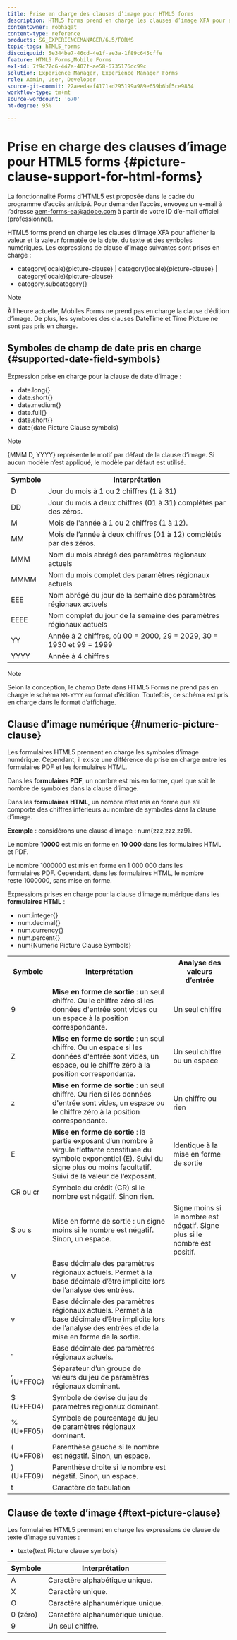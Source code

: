 ```yaml
---
title: Prise en charge des clauses d’image pour HTML5 forms
description: HTML5 forms prend en charge les clauses d’image XFA pour afficher la valeur et la valeur formatée de la date, du texte et des synboles numériques.
contentOwner: robhagat
content-type: reference
products: SG_EXPERIENCEMANAGER/6.5/FORMS
topic-tags: hTML5_forms
discoiquuid: 5e344be7-46cd-4e1f-ae3a-1f89c645cffe
feature: HTML5 Forms,Mobile Forms
exl-id: 7f9c77c6-447a-407f-ae58-6735176dc99c
solution: Experience Manager, Experience Manager Forms
role: Admin, User, Developer
source-git-commit: 22aeedaaf4171ad295199a989e659b6bf5ce9834
workflow-type: tm+mt
source-wordcount: '670'
ht-degree: 95%

---
```


# Prise en charge des clauses d’image pour HTML5 forms {#picture-clause-support-for-html-forms}

<span class="preview"> La fonctionnalité Forms d’HTML5 est proposée dans le cadre du programme d’accès anticipé. Pour demander l’accès, envoyez un e-mail à l’adresse aem-forms-ea@adobe.com à partir de votre ID d’e-mail officiel (professionnel).
</span>

HTML5 forms prend en charge les clauses d’image XFA pour afficher la valeur et la valeur formatée de la date, du texte et des synboles numériques. Les expressions de clause d’image suivantes sont prises en charge :

* category(locale){picture-clause} | category(locale){picture-clause} | category(locale){picture-clause}
* category.subcategory{}

>[!NOTE]
>
>À l’heure actuelle, Mobiles Forms ne prend pas en charge la clause d’édition d’image. De plus, les symboles des clauses DateTime et Time Picture ne sont pas pris en charge.

## Symboles de champ de date pris en charge {#supported-date-field-symbols}

Expression prise en charge pour la clause de date d’image :

* date.long{}
* date.short{}
* date.medium{}
* date.full{}
* date.short{}
* date{date Picture Clause symbols}

>[!NOTE]
>
>{MMM D, YYYY} représente le motif par défaut de la clause d’image. Si aucun modèle n’est appliqué, le modèle par défaut est utilisé.

<table>
 <tbody>
  <tr>
   <th><strong>Symbole</strong></th>
   <th>Interprétation</th>
  </tr>
  <tr>
   <td>D</td>
   <td>Jour du mois à 1 ou 2 chiffres (1 à 31)</td>
  </tr>
  <tr>
   <td>DD</td>
   <td>Jour du mois à deux chiffres (01 à 31) complétés par des zéros.<br /> </td>
  </tr>
  <tr>
   <td>M</td>
   <td>Mois de l'année à 1 ou 2 chiffres (1 à 12).<br /> </td>
  </tr>
  <tr>
   <td>MM</td>
   <td>Mois de l’année à deux chiffres (01 à 12) complétés par des zéros.<br /> </td>
  </tr>
  <tr>
   <td>MMM</td>
   <td>Nom du mois abrégé des paramètres régionaux actuels<br /> </td>
  </tr>
  <tr>
   <td>MMMM</td>
   <td>Nom du mois complet des paramètres régionaux actuels<br /> </td>
  </tr>
  <tr>
   <td>EEE</td>
   <td>Nom abrégé du jour de la semaine des paramètres régionaux actuels<br /> </td>
  </tr>
  <tr>
   <td>EEEE</td>
   <td>Nom complet du jour de la semaine des paramètres régionaux actuels<br /> </td>
  </tr>
  <tr>
   <td>YY</td>
   <td>Année à 2 chiffres, où 00 = 2000, 29 = 2029, 30 = 1930 et 99 = 1999<br /> </td>
  </tr>
  <tr>
   <td>YYYY</td>
   <td>Année à 4 chiffres<br /> </td>
  </tr>
 </tbody>
</table>

>[!NOTE]
>
> Selon la conception, le champ Date dans HTML5 Forms ne prend pas en charge le schéma `MM-YYYY` au format d’édition. Toutefois, ce schéma est pris en charge dans le format d’affichage.

## Clause d’image numérique {#numeric-picture-clause}

Les formulaires HTML5 prennent en charge les symboles d’image numérique. Cependant, il existe une différence de prise en charge entre les formulaires PDF et les formulaires HTML.

Dans les **formulaires PDF**, un nombre est mis en forme, quel que soit le nombre de symboles dans la clause d’image.

Dans les **formulaires HTML**, un nombre n’est mis en forme que s’il comporte des chiffres inférieurs au nombre de symboles dans la clause d’image.

**Exemple** : considérons une clause d’image : num{zzz,zzz,zz9}.

Le nombre **10000** est mis en forme en **10 000** dans les formulaires HTML et PDF.

Le nombre 1000000 est mis en forme en 1 000 000 dans les formulaires PDF. Cependant, dans les formulaires HTML, le nombre reste 1000000, sans mise en forme.

Expressions prises en charge pour la clause d’image numérique dans les **formulaires HTML** :

* num.integer{}
* num.decimal{}
* num.currency{}
* num.percent{}
* num{Numeric Picture Clause Symbols}

<table>
 <tbody>
  <tr>
   <th><strong>Symbole</strong></th>
   <th><strong>Interprétation</strong></th>
   <th>Analyse des valeurs d’entrée</th>
  </tr>
  <tr>
   <td>9</td>
   <td><strong>Mise en forme de sortie</strong> : un seul chiffre. Ou le chiffre zéro si les données d'entrée sont vides ou un espace à la position correspondante.<br /> </td>
   <td>Un seul chiffre</td>
  </tr>
  <tr>
   <td>Z</td>
   <td><strong>Mise en forme de sortie</strong> : un seul chiffre. Ou un espace si les données d'entrée sont vides, un espace, ou le chiffre zéro à la position correspondante.<br /> </td>
   <td>Un seul chiffre ou un espace</td>
  </tr>
  <tr>
   <td>z</td>
   <td><strong>Mise en forme de sortie</strong> : un seul chiffre. Ou rien si les données d'entrée sont vides, un espace ou le chiffre zéro à la position correspondante.<br /> </td>
   <td>Un chiffre ou rien</td>
  </tr>
  <tr>
   <td>E</td>
   <td><strong>Mise en forme de sortie</strong> : la partie exposant d’un nombre à virgule flottante constituée du symbole exponentiel (E). Suivi du signe plus ou moins facultatif. Suivi de la valeur de l’exposant.<br /> </td>
   <td>Identique à la mise en forme de sortie</td>
  </tr>
  <tr>
   <td>CR ou cr<br /> </td>
   <td>Symbole du crédit (CR) si le nombre est négatif. Sinon rien.</td>
   <td><br type="_moz" /> </td>
  </tr>
  <tr>
   <td>S ou s<br /> </td>
   <td>Mise en forme de sortie : un signe moins si le nombre est négatif. Sinon, un espace.<br /> </td>
   <td>Signe moins si le nombre est négatif. Signe plus si le nombre est positif.</td>
  </tr>
  <tr>
   <td>V</td>
   <td>Base décimale des paramètres régionaux actuels. Permet à la base décimale d’être implicite lors de l’analyse des entrées.</td>
   <td><br type="_moz" /> </td>
  </tr>
  <tr>
   <td>v</td>
   <td>Base décimale des paramètres régionaux actuels. Permet à la base décimale d’être implicite lors de l’analyse des entrées et de la mise en forme de la sortie.</td>
   <td><br type="_moz" /> </td>
  </tr>
  <tr>
   <td>.</td>
   <td>Base décimale des paramètres régionaux actuels.</td>
   <td><br type="_moz" /> </td>
  </tr>
  <tr>
   <td>, (U+FF0C)</td>
   <td>Séparateur d’un groupe de valeurs du jeu de paramètres régionaux dominant.</td>
   <td><br type="_moz" /> </td>
  </tr>
  <tr>
   <td>$ (U+FF04)</td>
   <td>Symbole de devise du jeu de paramètres régionaux dominant.</td>
   <td><br type="_moz" /> </td>
  </tr>
  <tr>
   <td>% (U+FF05)</td>
   <td>Symbole de pourcentage du jeu de paramètres régionaux dominant.</td>
   <td><br type="_moz" /> </td>
  </tr>
  <tr>
   <td>( (U+FF08)</td>
   <td>Parenthèse gauche si le nombre est négatif. Sinon, un espace.</td>
   <td><br type="_moz" /> </td>
  </tr>
  <tr>
   <td>) (U+FF09)</td>
   <td>Parenthèse droite si le nombre est négatif. Sinon, un espace.</td>
   <td><br type="_moz" /> </td>
  </tr>
  <tr>
   <td>t</td>
   <td>Caractère de tabulation</td>
   <td><br type="_moz" /> </td>
  </tr>
 </tbody>
</table>

## Clause de texte d’image {#text-picture-clause}

Les formulaires HTML5 prennent en charge les expressions de clause de texte d’image suivantes :

* texte{text Picture clause symbols}

| **Symbole** | **Interprétation** |
|---|---|
| A | Caractère alphabétique unique. |
| X | Caractère unique. |
| O | Caractère alphanumérique unique. |
| 0 (zéro) | Caractère alphanumérique unique. |
| 9 | Un seul chiffre. |
